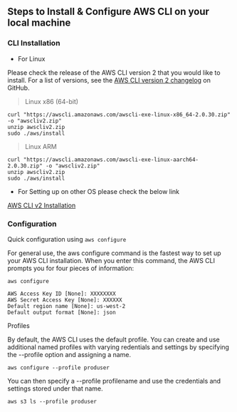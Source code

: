 ## Steps to Install & Configure AWS CLI on your local machine



### CLI Installation 
- For Linux


Please check the release of the AWS CLI version 2 that you would  like to install. For a list of versions, see the [AWS CLI version 2 changelog](https://github.com/aws/aws-cli/blob/v2/CHANGELOG.rst) on GitHub.

>Linux x86 (64-bit)
```
curl "https://awscli.amazonaws.com/awscli-exe-linux-x86_64-2.0.30.zip" -o "awscliv2.zip"
unzip awscliv2.zip
sudo ./aws/install
```
>Linux ARM
```
curl "https://awscli.amazonaws.com/awscli-exe-linux-aarch64-2.0.30.zip" -o "awscliv2.zip"
unzip awscliv2.zip
sudo ./aws/install
```

- For Setting up on other OS please check the below link

[AWS CLI v2 Installation](https://docs.aws.amazon.com/cli/latest/userguide/getting-started-version.html)

### Configuration 

Quick configuration using ``aws configure``

For general use, the aws configure command is the fastest way to set up your AWS CLI installation. When you enter this command, the AWS CLI prompts you for four pieces of information:

```
aws configure

AWS Access Key ID [None]: XXXXXXXX
AWS Secret Access Key [None]: XXXXXX
Default region name [None]: us-west-2
Default output format [None]: json
```
Profiles

 By default, the AWS CLI uses the default profile. You can create and use additional named profiles with varying redentials and settings by specifying the --profile option and assigning a name. 

 ```
 aws configure --profile produser
 ```
You can then specify a --profile profilename and use the credentials and settings stored under that name.

```
aws s3 ls --profile produser
```
